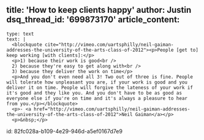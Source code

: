 title: 'How to keep clients happy'
author: Justin
dsq_thread_id: '699873170'
article_content:
  -
    type: text
    text: |
      <blockquote cite="http://vimeo.com/uartsphilly/neil-gaiman-addresses-the-university-of-the-arts-class-of-2012"><p>People [get to] keep working [with clients]:</p>
      <p>1) because their work is good<br />
      2) because they're easy to get along with<br />
      3) because they deliver the work on time</p>
      <p>And you don't even need all 3! Two out of three is fine. People will tolerate how unpleasant you are, if your work is good and you deliver it on time. People will forgive the lateness of your work if it's good and they like you. And you don't have to be as good as everyone else if you're on time and it's always a pleasure to hear from you.</p></blockquote>
      <p>- <a href="http://vimeo.com/uartsphilly/neil-gaiman-addresses-the-university-of-the-arts-class-of-2012">Neil Gaiman</a></p>
      <p>&nbsp;</p>
      
id: 82fc028a-b109-4e29-946d-a5ef0167d7e9
